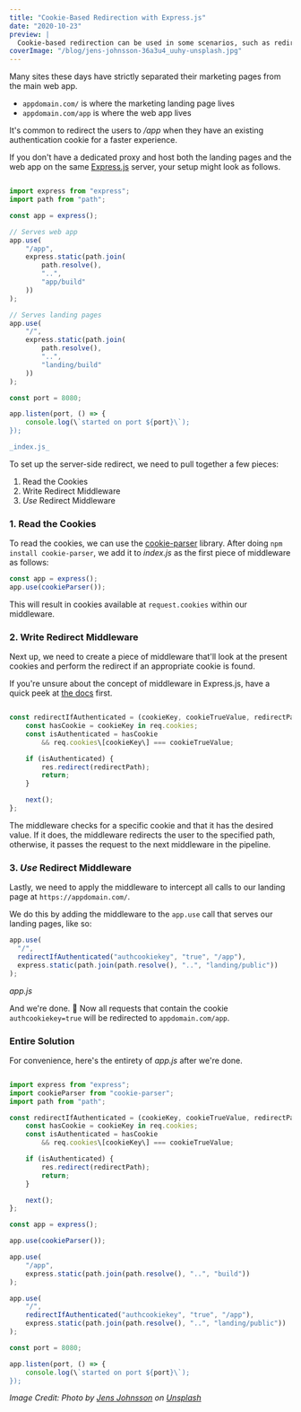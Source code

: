 ```yaml
---
title: "Cookie-Based Redirection with Express.js"
date: "2020-10-23"
preview: |
  Cookie-based redirection can be used in some scenarios, such as redirects from marketing pages to the main web. Let's take a look at how to achieve it in NodeJS.
coverImage: "/blog/jens-johnsson-36a3u4_uuhy-unsplash.jpg"
---
```


Many sites these days have strictly separated their marketing pages from the main web app.

- `appdomain.com/` is where the marketing landing page lives
- `appdomain.com/app` is where the web app lives

It's common to redirect the users to _/app_ when they have an existing authentication cookie for a faster experience.

If you don't have a dedicated proxy and host both the landing pages and the web app on the same [Express.js](https://expressjs.com/) server, your setup might look as follows.

```javascript

import express from "express";
import path from "path";

const app = express();

// Serves web app
app.use(
    "/app",
    express.static(path.join(
        path.resolve(),
        "..",
        "app/build"
    ))
);

// Serves landing pages
app.use(
    "/",
    express.static(path.join(
        path.resolve(),
        "..",
        "landing/build"
    ))
);

const port = 8080;

app.listen(port, () => {
    console.log(\`started on port ${port}\`);
});

_index.js_

```

To set up the server-side redirect, we need to pull together a few pieces:

1. Read the Cookies
2. Write Redirect Middleware
3. _Use_ Redirect Middleware

### 1\. Read the Cookies

To read the cookies, we can use the [cookie-parser](https://github.com/expressjs/cookie-parser) library. After doing `npm install cookie-parser`, we add it to _index.js_ as the first piece of middleware as follows:

```javascript
const app = express();
app.use(cookieParser());
```

This will result in cookies available at `request.cookies` within our middleware.

### 2\. Write Redirect Middleware

Next up, we need to create a piece of middleware that'll look at the present cookies and perform the redirect if an appropriate cookie is found.

If you're unsure about the concept of middleware in Express.js, have a quick peek at [the docs](https://expressjs.com/en/guide/writing-middleware.html) first.

```javascript

const redirectIfAuthenticated = (cookieKey, cookieTrueValue, redirectPath) => (req, res, next) => {
    const hasCookie = cookieKey in req.cookies;
    const isAuthenticated = hasCookie
        && req.cookies\[cookieKey\] === cookieTrueValue;

    if (isAuthenticated) {
        res.redirect(redirectPath);
        return;
    }

    next();
};

```

The middleware checks for a specific cookie and that it has the desired value. If it does, the middleware redirects the user to the specified path, otherwise, it passes the request to the next middleware in the pipeline.

### 3\. _Use_ Redirect Middleware

Lastly, we need to apply the middleware to intercept all calls to our landing page at `https://appdomain.com/`.

We do this by adding the middleware to the `app.use` call that serves our landing pages, like so:

```javascript
app.use(
  "/",
  redirectIfAuthenticated("authcookiekey", "true", "/app"),
  express.static(path.join(path.resolve(), "..", "landing/public"))
);
```

_app.js_

And we're done. 🎉 Now all requests that contain the cookie `authcookiekey=true` will be redirected to `appdomain.com/app`.

### Entire Solution

For convenience, here's the entirety of _app.js_ after we're done.

```javascript

import express from "express";
import cookieParser from "cookie-parser";
import path from "path";

const redirectIfAuthenticated = (cookieKey, cookieTrueValue, redirectPath) => (req, res, next) => {
    const hasCookie = cookieKey in req.cookies;
    const isAuthenticated = hasCookie
        && req.cookies\[cookieKey\] === cookieTrueValue;

    if (isAuthenticated) {
        res.redirect(redirectPath);
        return;
    }

    next();
};

const app = express();

app.use(cookieParser());

app.use(
    "/app",
    express.static(path.join(path.resolve(), "..", "build"))
);

app.use(
    "/",
    redirectIfAuthenticated("authcookiekey", "true", "/app"),
    express.static(path.join(path.resolve(), "..", "landing/public"))
);

const port = 8080;

app.listen(port, () => {
    console.log(\`started on port ${port}\`);
});

```

_Image Credit: Photo by [Jens Johnsson](https://unsplash.com/@jens_johnsson?utm_source=unsplash&utm_medium=referral&utm_content=creditCopyText) on [Unsplash](https://unsplash.com/s/photos/sign?utm_source=unsplash&utm_medium=referral&utm_content=creditCopyText)_
